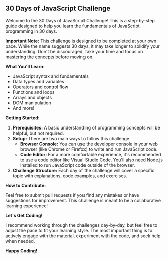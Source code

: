## 30 Days of JavaScript Challenge

Welcome to the 30 Days of JavaScript Challenge! This is a step-by-step guide designed to help you learn the fundamentals of JavaScript programming in 30 days.

**Important Note:** This challenge is designed to be completed at your own pace. While the name suggests 30 days, it may take longer to solidify your understanding. Don't be discouraged, take your time and focus on mastering the concepts before moving on.

**What You'll Learn:**

- JavaScript syntax and fundamentals
- Data types and variables
- Operators and control flow
- Functions and loops
- Arrays and objects
- DOM manipulation
- And more!

**Getting Started:**

1. **Prerequisites:** A basic understanding of programming concepts will be helpful, but not required.
2. **Setup:** There are two main ways to follow this challenge:
   - **Browser Console:** You can use the developer console in your web browser (like Chrome or Firefox) to write and run JavaScript code.
   - **Code Editor:** For a more comfortable experience, it's recommended to use a code editor like Visual Studio Code. You'll also need Node.js installed to run JavaScript code outside of the browser.
3. **Challenge Structure:** Each day of the challenge will cover a specific topic with explanations, code examples, and exercises.

**How to Contribute:**

Feel free to submit pull requests if you find any mistakes or have suggestions for improvement. This challenge is meant to be a collaborative learning experience!

**Let's Get Coding!**

I recommend working through the challenges day-by-day, but feel free to adjust the pace to fit your learning style. The most important thing is to actively engage with the material, experiment with the code, and seek help when needed.

**Happy Coding!**
